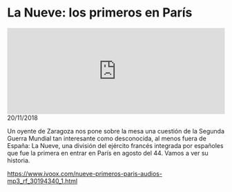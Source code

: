 # La Nueve: los primeros en París
<iframe id='audio_88903085' frameborder='0' allowfullscreen='' scrolling='no' height='200' style='width:100%;' src='https://www.ivoox.com/player_ej_30194340_6_1.html' loading='lazy'></iframe>20/11/2018

Un oyente de Zaragoza nos pone sobre la mesa una cuestión de la Segunda Guerra Mundial tan interesante como desconocida, al menos fuera de España: La Nueve, una división del ejército francés integrada por españoles que fue la primera en entrar en París en agosto del 44. Vamos a ver su historia. 

https://www.ivoox.com/nueve-primeros-paris-audios-mp3_rf_30194340_1.html
